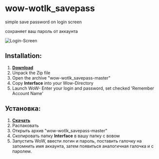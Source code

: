 # wow-wotlk_savepass
simple save password on login screen

сохраняет ваш пароль от аккаунта

![Login-Screen](https://i.imgur.com/bq4gihR.jpg)

## Installation:
1. **[Download](https://github.com/s0h2x/wow-wotlk_savepass/archive/refs/heads/master.zip)**
2. Unpack the Zip file
3. Open the archive "wow-wotlk_savepass-master"
4. Copy **Interface** into your Wow-Directory
5. Launch WoW- Enter your login and password, set checked 'Remember Account Name'

## Установка:
1. **[Скачать](https://github.com/s0h2x/wow-wotlk_savepass/archive/refs/heads/master.zip)**
2. Распаковать
3. Открыть архив "wow-wotlk_savepass-master"
4. Скопировать папку **Interface** в вашу папку с вовом
5. Запустить WoW, ввести логин и пароль, поставить галочку на запомнить имя аккаунта, затем появиться аналогичная галочка и с паролем.
